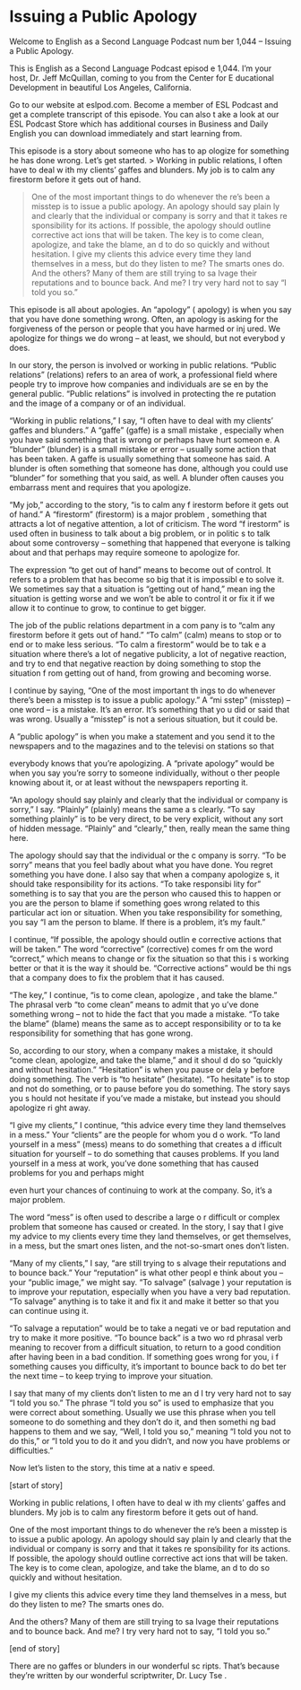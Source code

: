 # Issuing a Public Apology

Welcome to English as a Second Language Podcast num ber 1,044 – Issuing a Public Apology.

This is English as a Second Language Podcast episod e 1,044. I’m your host, Dr. Jeff McQuillan, coming to you from the Center for E ducational Development in beautiful Los Angeles, California.

Go to our website at eslpod.com. Become a member of  ESL Podcast and get a complete transcript of this episode. You can also t ake a look at our ESL Podcast Store which has additional courses in Business and Daily English you can download immediately and start learning from.

This episode is a story about someone who has to ap ologize for something he has done wrong. Let’s get started. > Working in public relations, I often have to deal w ith my clients’ gaffes and blunders. My job is to calm any firestorm before it  gets out of hand.
> One of the most important things to do whenever the re’s been a misstep is to issue a public apology. An apology should say plain ly and clearly that the individual or company is sorry and that it takes re sponsibility for its actions. If possible, the apology should outline corrective act ions that will be taken. The key is to come clean, apologize, and take the blame, an d to do so quickly and without hesitation.
> I give my clients this advice every time they land themselves in a mess, but do they listen to me? The smarts ones do.
> And the others? Many of them are still trying to sa lvage their reputations and to bounce back. And me? I try very hard not to say “I told you so.”

This episode is all about apologies. An “apology” ( apology) is when you say that you have done something wrong. Often, an apology is  asking for the forgiveness of the person or people that you have harmed or inj ured. We apologize for things we do wrong – at least, we should, but not everybod y does.

In our story, the person is involved or working in public relations. “Public relations” (relations) refers to an area of work, a  professional field where people try to improve how companies and individuals are se en by the general public. “Public relations” is involved in protecting the re putation and the image of a company or of an individual.

“Working in public relations,” I say, “I often have  to deal with my clients’ gaffes and blunders.” A “gaffe” (gaffe) is a small mistake , especially when you have said something that is wrong or perhaps have hurt someon e. A “blunder” (blunder) is a small mistake or error – usually some action that  has been taken. A gaffe is usually something that someone has said. A blunder is often something that someone has done, although you could use “blunder” for something that you said, as well. A blunder often causes you embarrass ment and requires that you apologize.

“My job,” according to the story, “is to calm any f irestorm before it gets out of hand.” A “firestorm” (firestorm) is a major problem , something that attracts a lot of negative attention, a lot of criticism. The word “f irestorm” is used often in business to talk about a big problem, or in politic s to talk about some controversy – something that happened that everyone is talking about and that perhaps may require someone to apologize for.

The expression “to get out of hand” means to become  out of control. It refers to a problem that has become so big that it is impossibl e to solve it. We sometimes say that a situation is “getting out of hand,” mean ing the situation is getting worse and we won’t be able to control it or fix it if we allow it to continue to grow, to continue to get bigger.

The job of the public relations department in a com pany is to “calm any firestorm before it gets out of hand.” “To calm” (calm) means  to stop or to end or to make less serious. “To calm a firestorm” would be to tak e a situation where there’s a lot of negative publicity, a lot of negative reaction, and try to end that negative reaction by doing something to stop the situation f rom getting out of hand, from growing and becoming worse.

I continue by saying, “One of the most important th ings to do whenever there’s been a misstep is to issue a public apology.” A “mi sstep” (misstep) – one word – is a mistake. It’s an error. It’s something that yo u did or said that was wrong. Usually a “misstep” is not a serious situation, but  it could be.

A “public apology” is when you make a statement and  you send it to the newspapers and to the magazines and to the televisi on stations so that

everybody knows that you’re apologizing. A “private  apology” would be when you say you’re sorry to someone individually, without o ther people knowing about it, or at least without the newspapers reporting it.

“An apology should say plainly and clearly that the  individual or company is sorry,” I say. “Plainly” (plainly) means the same a s clearly. “To say something plainly” is to be very direct, to be very explicit,  without any sort of hidden message. “Plainly” and “clearly,” then, really mean  the same thing here.

The apology should say that the individual or the c ompany is sorry. “To be sorry” means that you feel badly about what you have done.  You regret something you have done. I also say that when a company apologize s, it should take responsibility for its actions. “To take responsibi lity for” something is to say that you are the person who caused this to happen or you  are the person to blame if something goes wrong related to this particular act ion or situation. When you take responsibility for something, you say “I am the person to blame. If there is a problem, it’s my fault.”

I continue, “If possible, the apology should outlin e corrective actions that will be taken.” The word “corrective” (corrective) comes fr om the word “correct,” which means to change or fix the situation so that this i s working better or that it is the way it should be. “Corrective actions” would be thi ngs that a company does to fix the problem that it has caused.

“The key,” I continue, “is to come clean, apologize , and take the blame.” The phrasal verb “to come clean” means to admit that yo u’ve done something wrong – not to hide the fact that you made a mistake. “To  take the blame” (blame) means the same as to accept responsibility or to ta ke responsibility for something that has gone wrong.

So, according to our story, when a company makes a mistake, it should “come clean, apologize, and take the blame,” and it shoul d do so “quickly and without hesitation.” “Hesitation” is when you pause or dela y before doing something. The verb is “to hesitate” (hesitate). “To hesitate” is to stop and not do something, or to pause before you do something. The story says you s hould not hesitate if you’ve made a mistake, but instead you should apologize ri ght away.

“I give my clients,” I continue, “this advice every  time they land themselves in a mess.” Your “clients” are the people for whom you d o work. “To land yourself in a mess” (mess) means to do something that creates a d ifficult situation for yourself – to do something that causes problems. If you land  yourself in a mess at work, you’ve done something that has caused problems for you and perhaps might

even hurt your chances of continuing to work at the  company. So, it’s a major problem.

The word “mess” is often used to describe a large o r difficult or complex problem that someone has caused or created. In the story, I  say that I give my advice to my clients every time they land themselves, or get themselves, in a mess, but the smart ones listen, and the not-so-smart ones don’t listen.

“Many of my clients,” I say, “are still trying to s alvage their reputations and to bounce back.” Your “reputation” is what other peopl e think about you – your “public image,” we might say. “To salvage” (salvage ) your reputation is to improve your reputation, especially when you have a  very bad reputation. “To salvage” anything is to take it and fix it and make  it better so that you can continue using it.

“To salvage a reputation” would be to take a negati ve or bad reputation and try to make it more positive. “To bounce back” is a two wo rd phrasal verb meaning to recover from a difficult situation, to return to a good condition after having been in a bad condition. If something goes wrong for you, i f something causes you difficulty, it’s important to bounce back to do bet ter the next time – to keep trying to improve your situation.

I say that many of my clients don’t listen to me an d I try very hard not to say “I told you so.” The phrase “I told you so” is used to  emphasize that you were correct about something. Usually we use this phrase  when you tell someone to do something and they don’t do it, and then somethi ng bad happens to them and we say, “Well, I told you so,” meaning “I told you not to do this,” or “I told you to do it and you didn’t, and now you have problems or difficulties.”

Now let’s listen to the story, this time at a nativ e speed.

[start of story]

Working in public relations, I often have to deal w ith my clients’ gaffes and blunders. My job is to calm any firestorm before it  gets out of hand.

One of the most important things to do whenever the re’s been a misstep is to issue a public apology. An apology should say plain ly and clearly that the individual or company is sorry and that it takes re sponsibility for its actions. If possible, the apology should outline corrective act ions that will be taken. The key is to come clean, apologize, and take the blame, an d to do so quickly and without hesitation.

 I give my clients this advice every time they land themselves in a mess, but do they listen to me? The smarts ones do.

And the others? Many of them are still trying to sa lvage their reputations and to bounce back. And me? I try very hard not to say, “I  told you so.”

[end of story]

There are no gaffes or blunders in our wonderful sc ripts. That’s because they’re written by our wonderful scriptwriter, Dr. Lucy Tse .



